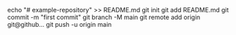 echo "# example-repository" >> README.md
git init 
git add README.md 
git commit -m "first commit" 
git branch -M main 
git remote add origin git@github... 
git push -u origin main 

